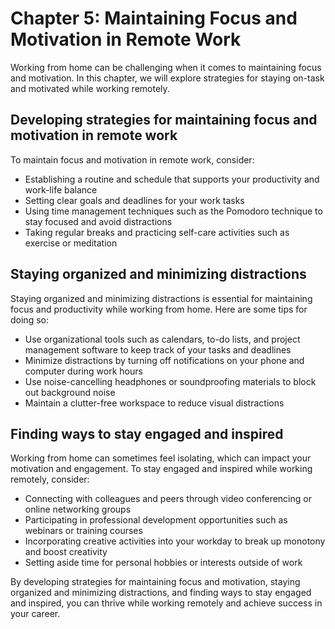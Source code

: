 Chapter 5: Maintaining Focus and Motivation in Remote Work
==========================================================

Working from home can be challenging when it comes to maintaining focus and motivation. In this chapter, we will explore strategies for staying on-task and motivated while working remotely.

Developing strategies for maintaining focus and motivation in remote work
-------------------------------------------------------------------------

To maintain focus and motivation in remote work, consider:

* Establishing a routine and schedule that supports your productivity and work-life balance
* Setting clear goals and deadlines for your work tasks
* Using time management techniques such as the Pomodoro technique to stay focused and avoid distractions
* Taking regular breaks and practicing self-care activities such as exercise or meditation

Staying organized and minimizing distractions
---------------------------------------------

Staying organized and minimizing distractions is essential for maintaining focus and productivity while working from home. Here are some tips for doing so:

* Use organizational tools such as calendars, to-do lists, and project management software to keep track of your tasks and deadlines
* Minimize distractions by turning off notifications on your phone and computer during work hours
* Use noise-cancelling headphones or soundproofing materials to block out background noise
* Maintain a clutter-free workspace to reduce visual distractions

Finding ways to stay engaged and inspired
-----------------------------------------

Working from home can sometimes feel isolating, which can impact your motivation and engagement. To stay engaged and inspired while working remotely, consider:

* Connecting with colleagues and peers through video conferencing or online networking groups
* Participating in professional development opportunities such as webinars or training courses
* Incorporating creative activities into your workday to break up monotony and boost creativity
* Setting aside time for personal hobbies or interests outside of work

By developing strategies for maintaining focus and motivation, staying organized and minimizing distractions, and finding ways to stay engaged and inspired, you can thrive while working remotely and achieve success in your career.

